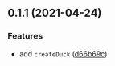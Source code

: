 ## 0.1.1 (2021-04-24)

### Features

- add `createDuck` ([d66b69c](https://github.com/miusuncle/reduck2/commit/d66b69cd1f5de044922fd331adc82ab2db8c8ba9))
